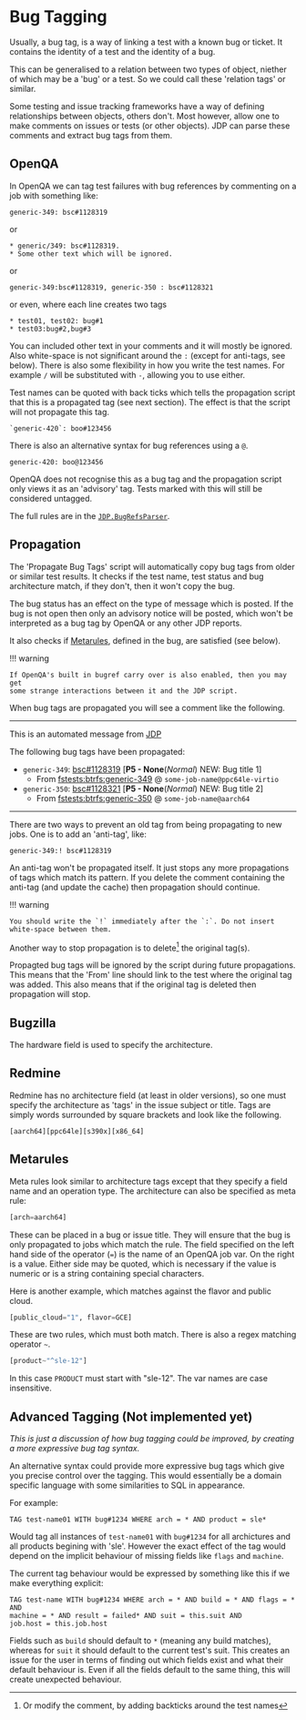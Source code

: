 # Bug Tagging

Usually, a bug tag, is a way of linking a test with a known bug or ticket. It
contains the identity of a test and the identity of a bug.

This can be generalised to a relation between two types of object, niether of
which may be a 'bug' or a test. So we could call these 'relation tags' or
similar.

Some testing and issue tracking frameworks have a way of defining
relationships between objects, others don't. Most however, allow one to make
comments on issues or tests (or other objects). JDP can parse these comments
and extract bug tags from them.

## OpenQA

In OpenQA we can tag test failures with bug references by commenting on a job
with something like:

    generic-349: bsc#1128319

or

    * generic/349: bsc#1128319.
    * Some other text which will be ignored.

or

    generic-349:bsc#1128319, generic-350 : bsc#1128321

or even, where each line creates two tags

    * test01, test02: bug#1
    * test03:bug#2,bug#3

You can included other text in your comments and it will mostly be
ignored. Also white-space is not significant around the `:` (except for
anti-tags, see below). There is also some flexibility in how you write the
test names. For example `/` will be substituted with `-`, allowing you to use
either.

Test names can be quoted with back ticks which tells the propagation script
that this is a propagated tag (see next section). The effect is that the
script will not propagate this tag.

    `generic-420`: boo#123456

There is also an alternative syntax for bug references using a `@`.

    generic-420: boo@123456

OpenQA does not recognise this as a bug tag and the propagation script only
views it as an 'advisory' tag. Tests marked with this will still be considered
untagged.

The full rules are in the [`JDP.BugRefsParser`](@ref).

## Propagation
	
The 'Propagate Bug Tags' script will automatically copy bug tags from older or
similar test results. It checks if the test name, test status and bug
architecture match, if they don't, then it won't copy the bug.

The bug status has an effect on the type of message which is posted. If the
bug is not open then only an advisory notice will be posted, which won't be
interpreted as a bug tag by OpenQA or any other JDP reports.

It also checks if [Metarules](#Metarules-1), defined in the bug, are satisfied
(see below).

!!! warning

    If OpenQA's built in bugref carry over is also enabled, then you may get
    some strange interactions between it and the JDP script.

When bug tags are propagated you will see a comment like the following.

---

This is an automated message from [JDP]()
    
The following bug tags have been propagated:
    
- `generic-349`: [bsc#1128319]() [**P5 - None**(*Normal*) NEW: Bug title 1]
  + From [fstests:btrfs:generic-349]() @ `some-job-name@ppc64le-virtio`
- `generic-350`: [bsc#1128321]() [**P5 - None**(*Normal*) NEW: Bug title 2]
  + From [fstests:btrfs:generic-350]() @ `some-job-name@aarch64`

---

There are two ways to prevent an old tag from being propagating to new jobs.
One is to add an 'anti-tag', like:

    generic-349:! bsc#1128319

An anti-tag won't be propagated itself. It just stops any more propagations of
tags which match its pattern. If you delete the comment containing the
anti-tag (and update the cache) then propagation should continue.

!!! warning

    You should write the `!` immediately after the `:`. Do not insert
    white-space between them.

Another way to stop propagation is to delete[^1] the original tag(s).

Propagted bug tags will be ignored by the script during future
propagations. This means that the 'From' line should link to the test where
the original tag was added. This also means that if the original tag is
deleted then propagation will stop.

[^1]: Or modify the comment, by adding backticks around the test names

## Bugzilla

The hardware field is used to specify the architecture.

## Redmine

Redmine has no architecture field (at least in older versions), so one must
specify the architecture as 'tags' in the issue subject or title. Tags are
simply words surrounded by square brackets and look like the following.

    [aarch64][ppc64le][s390x][x86_64]

## Metarules

Meta rules look similar to architecture tags except that they specify a field
name and an operation type. The architecture can also be specified as meta
rule:

```julia
[arch=aarch64]
```

These can be placed in a bug or issue title. They will ensure that the bug is
only propagated to jobs which match the rule. The field specified on the left
hand side of the operator (`=`) is the name of an OpenQA job var. On the right
is a value. Either side may be quoted, which is necessary if the value is
numeric or is a string containing special characters.

Here is another example, which matches against the flavor and public cloud.

```julia
[public_cloud="1", flavor=GCE]
```

These are two rules, which must both match. There is also a regex matching
operator `~`.

```julia
[product~"^sle-12"]
```

In this case `PRODUCT` must start with "sle-12". The var names are case
insensitive.

## Advanced Tagging (Not implemented yet)

*This is just a discussion of how bug tagging could be improved, by creating
a more expressive bug tag syntax.*

An alternative syntax could provide more expressive bug tags which give you precise
control over the tagging. This would essentially be a domain specific language
with some similarities to SQL in appearance.

For example:

```
TAG test-name01 WITH bug#1234 WHERE arch = * AND product = sle*
```

Would tag all instances of `test-name01` with `bug#1234` for all archictures
and all products begining with 'sle'. However the exact effect of the tag
would depend on the implicit behaviour of missing fields like `flags` and
`machine`.

The current tag behaviour would be expressed by something like this if we make
everything explicit:

```
TAG test-name WITH bug#1234 WHERE arch = * AND build = * AND flags = * AND
machine = * AND result = failed* AND suit = this.suit AND
job.host = this.job.host
```

Fields such as `build` should default to `*` (meaning any build matches),
whereas for `suit` it should default to the current test's suit. This creates
an issue for the user in terms of finding out which fields exist and what
their default behaviour is. Even if all the fields default to the same thing,
this will create unexpected behaviour.

